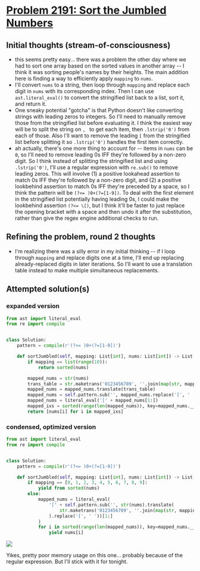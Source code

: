 # [Problem 2191: Sort the Jumbled Numbers](https://leetcode.com/problems/sort-the-jumbled-numbers/description/?envType=daily-question)

## Initial thoughts (stream-of-consciousness)

- this seems pretty easy... there was a problem the other day where we had to sort one array based on the sorted values in another array -- I think it was sorting people's names by their heights. The main addition here is finding a way to efficiently apply `mapping` to `nums`.
- I'll convert `nums` to a string, then loop through `mapping` and replace each digit in `nums` with its corresponding index. Then I can use `ast.literal_eval()` to convert the stringified list back to a list, sort it, and return it.
- One sneaky potential "gotcha" is that Python doesn't like converting strings with leading zeros to integers. So I'll need to manually remove those from the stringified list before evaluating it. I think the easiest way will be to split the string on `, ` to get each item, then `.lstrip('0')` from each of those. Also I'll want to remove the leading `[` from the stringified list before splitting it so `.lstrip('0')` handles the first item correctly.
- ah actually, there's one more thing to account for -- items in `nums` can be `0`, so I'll need to remove leading 0s IFF they're followed by a non-zero digit. So I think instead of splitting the stringified list and using `.lstrip('0')`, I'll use a regular expression with `re.sub()` to remove leading zeros. This will involve (1) a positive lookahead assertion to match 0s IFF they're followed by a non-zero digit, and (2) a positive lookbehind assertion to match 0s IFF they're preceded by a space, so I think the pattern will be `(?<= )0+(?=[1-9])`. To deal with the first element in the stringified list potentially having leading 0s, I could make the lookbehind assertion `(?<= \[)`, but I think it'll be faster to just replace the opening bracket with a space and then undo it after the substitution, rather than give the regex engine additional checks to run.

## Refining the problem, round 2 thoughts

- I'm realizing there was a silly error in my initial thinking -- if I loop through `mapping` and replace digits one at a time, I'll end up replacing already-replaced digits in later iterations. So I'll want to use a translation table instead to make multiple simultaneous replacements.

## Attempted solution(s)

### expanded version

```python
from ast import literal_eval
from re import compile


class Solution:
    pattern = compile(r'(?<= )0+(?=[1-9])')

    def sortJumbled(self, mapping: List[int], nums: List[int]) -> List[int]:
        if mapping == list(range(10)):
            return sorted(nums)

        mapped_nums = str(nums)
        trans_table = str.maketrans('0123456789', ''.join(map(str, mapping)))
        mapped_nums = mapped_nums.translate(trans_table)
        mapped_nums = self.pattern.sub('', mapped_nums.replace('[', ' '))
        mapped_nums = literal_eval('[' + mapped_nums[1:])
        mapped_ixs = sorted(range(len(mapped_nums)), key=mapped_nums.__getitem__)
        return [nums[i] for i in mapped_ixs]
```

### condensed, optimized version

```python
from ast import literal_eval
from re import compile


class Solution:
    pattern = compile(r'(?<= )0+(?=[1-9])')

    def sortJumbled(self, mapping: List[int], nums: List[int]) -> List[int]:
        if mapping == [0, 1, 2, 3, 4, 5, 6, 7, 8, 9]:
            yield from sorted(nums)
        else:
            mapped_nums = literal_eval(
                '[' + self.pattern.sub('', str(nums).translate(
                    str.maketrans('0123456789', ''.join(map(str, mapping)))
                ).replace('[', ' '))[1:]
            )
            for i in sorted(range(len(mapped_nums)), key=mapped_nums.__getitem__):
                yield nums[i]
```

![](https://github.com/user-attachments/assets/66825ef9-f9b6-4c70-a12c-61bdb37ba116)

Yikes, pretty poor memory usage on this one... probably because of the regular expression. But I'll stick with it for tonight.
